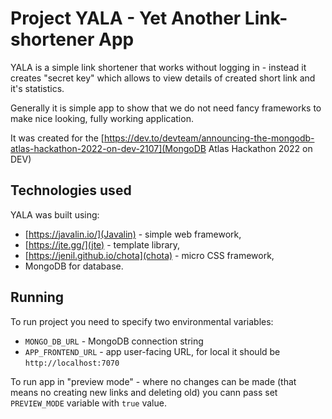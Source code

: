 # Project YALA - Yet Another Link-shortener App

YALA is a simple link shortener that works without logging in - instead it creates "secret key" which allows to view details of created short link and it's statistics.

Generally it is simple app to show that we do not need fancy frameworks to make nice looking, fully working application.

It was created for the [https://dev.to/devteam/announcing-the-mongodb-atlas-hackathon-2022-on-dev-2107](MongoDB Atlas Hackathon 2022 on DEV)


## Technologies used

YALA was built using:
* [https://javalin.io/](Javalin) - simple web framework, 
* [https://jte.gg/](jte) - template library,
* [https://jenil.github.io/chota](chota) - micro CSS framework,
* MongoDB for database.


## Running

To run project you need to specify two environmental variables:
* `MONGO_DB_URL` - MongoDB connection string
* `APP_FRONTEND_URL` - app user-facing URL, for local it should be `http://localhost:7070`

To run app in "preview mode" - where no changes can be made (that means no creating new links and deleting old) you
cann pass set `PREVIEW_MODE` variable with `true` value.

